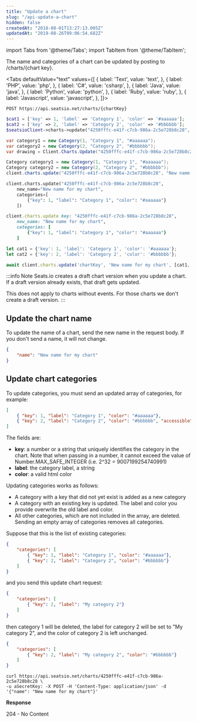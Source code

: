 ```yaml
---
title: "Update a chart"
slug: "/api-update-a-chart"
hidden: false
createdAt: "2018-08-01T13:27:13.005Z"
updatedAt: "2019-08-26T09:06:54.682Z"
---
```


import Tabs from '@theme/Tabs';
import TabItem from '@theme/TabItem';

The name and categories of a chart can be updated by posting to /charts/{chart key}.



<Tabs 
  defaultValue="text"
  values={[
{ label: 'Text', value: 'text', },
{ label: 'PHP', value: 'php', },
{ label: 'C#', value: 'csharp', },
{ label: 'Java', value: 'java', },
{ label: 'Python', value: 'python', },
{ label: 'Ruby', value: 'ruby', },
{ label: 'Javascript', value: 'javascript', },
]}>
<TabItem value='text'>

```text
POST https://api.seatsio.net/charts/{chartKey}
```

</TabItem>
<TabItem value='php'>

```php
$cat1 = ['key' => 1, 'label' => 'Category 1', 'color' => '#aaaaaa'];
$cat2 = ['key' => 2, 'label' => 'Category 2', 'color' => '#bbbbbb'];
$seatsioClient->charts->update("4250fffc-e41f-c7cb-986a-2c5e728b8c28", "New name for my chart", [$cat1, $cat2])
```

</TabItem>
<TabItem value='csharp'>

```csharp
var category1 = new Category(1, "Category 1", "#aaaaaa");
var category2 = new Category(2, "Category 2", "#bbbbbb");
var drawing = Client.Charts.Update("4250fffc-e41f-c7cb-986a-2c5e728b8c28", "New name for my chart", new [] { category1, category2 });
```

</TabItem>
<TabItem value='java'>

```java
Category category1 = new Category(1, "Category 1", "#aaaaaa");
Category category2 = new Category(2, "Category 2", "#bbbbbb");
client.charts.update("4250fffc-e41f-c7cb-986a-2c5e728b8c28", "New name for my chart", Arrays.asList(category1, category2));
```

</TabItem>
<TabItem value='python'>

```python
client.charts.update("4250fffc-e41f-c7cb-986a-2c5e728b8c28",
    new_name="New name for my chart", 
    categories=[
        {"key": 1, "label": "Category 1", "color": "#aaaaaa"}
    ])
```

</TabItem>
<TabItem value='ruby'>

```ruby
client.charts.update key: "4250fffc-e41f-c7cb-986a-2c5e728b8c28",
    new_name: "New name for my chart", 
    categories: [
        {"key": 1, "label": "Category 1", "color": "#aaaaaa"}
    ]
```

</TabItem>
<TabItem value='javascript'>

```javascript
let cat1 = {'key': 1, 'label': 'Category 1', 'color': '#aaaaaa'};
let cat2 = {'key': 2, 'label': 'Category 2', 'color': '#bbbbbb'};

await client.charts.update('chartKey', 'New name for my chart', [cat1, cat2]);
```

</TabItem>
</Tabs>





:::info Note
Seats.io creates a draft chart version when you update a chart. If a draft version already exists, that draft gets updated.

This does not apply to charts without events. For those charts we don't create a draft version.
:::



## Update the chart name

To update the name of a chart, send the new name in the request body. If you don't send a name, it will not change.

```json
{
    "name": "New name for my chart"
}
```



## Update chart categories

To update categories, you must send an updated array of categories, for example: 

```json
[
    { "key": 1, "label": "Category 1", "color": "#aaaaaa"},
    { "key": 2, "label": "Category 2", "color": "#bbbbbb", "accessible": true}
]
```

The fields are: 

* **key**: a number or a string that uniquely identifies the category in the chart. Note that when passing in a number, it cannot exceed the value of Number.MAX_SAFE_INTEGER (i.e. 2^32 = 9007199254740991)
* **label**: the category label, a string
* **color**: a valid html color


Updating categories works as follows:

- A category with a key that did not yet exist is added as a new category
- A category with an existing key is updated. The label and color you provide overwrite the old label and color.
- All other categories, which are not included in the array, are deleted. Sending an empty array of categories removes all categories.
 
Suppose that this is the list of existing categories:

```json
{
    "categories": [
        { "key": 1, "label": "Category 1", "color": "#aaaaaa"},
        { "key": 2, "label": "Category 2", "color": "#bbbbbb"}
    ]
}
```

and you send this update chart request:

```json
{
    "categories": [
        { "key": 2, "label": "My category 2"}
    ]
}
```

then category 1 will be deleted, the label for category 2 will be set to "My category 2", and the color of category 2 is left unchanged.

```json
{
    "categories": [
        { "key": 2, "label": "My category 2", "color": "#bbbbbb"}
    ]
}
```



```curl
curl https://api.seatsio.net/charts/4250fffc-e41f-c7cb-986a-2c5e728b8c28 \
-u aSecretKey: -X POST -H 'Content-Type: application/json' -d '{"name": "New name for my chart"}'
```

**Response**

204 - No Content
